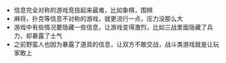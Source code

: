 - 信息完全对称的游戏竞技起来最难，比如象棋，围棋
- 麻将，扑克等信息不对称的游戏，就更流行一点，压力没那么大
- 游戏中有些情况要隐藏一些信息，让游戏变得激烈，比如三战里面隐藏了兵力，却暴露了士气
- 之前野蛮人也因为暴露了道具的信息，让双方不敢交战，战斗类游戏就是让玩家敢上
